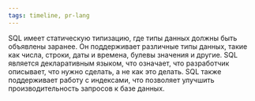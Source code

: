 ```yaml
---
tags: timeline, pr-lang
--- 
```


<span 
	  class='ob-timelines-interpretation' 
	  data-date='1974-12-15' 
	  data-event_title='SQL' 
	  data-class='pr-lang' 
	  data-interpretation_number='1'
	  data-title='Семантика'
	  > 
</span>

SQL имеет статическую типизацию, где типы данных должны быть объявлены заранее. Он поддерживает различные типы данных, такие как числа, строки, даты и времена, булевы значения и другие. SQL является декларативным языком, что означает, что разработчик описывает, что нужно сделать, а не как это делать. SQL также поддерживает работу с индексами, что позволяет улучшить производительность запросов к базе данных.

